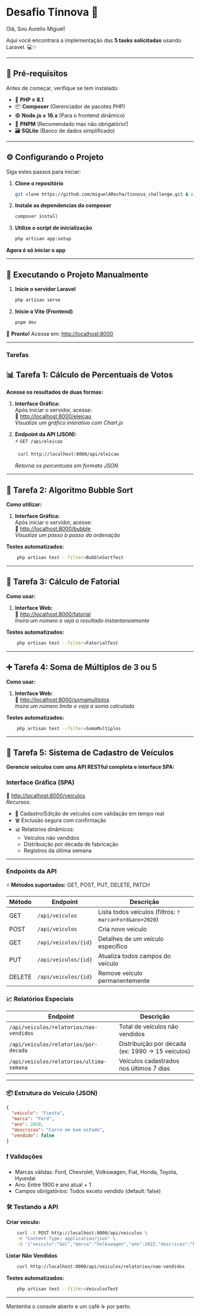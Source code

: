 # Desafio Tinnova 🚀

Olá, Sou Aurelio Miguel! 

Aqui você encontrará a implementação das **5 tasks solicitadas** usando Laravel. 💻✨

---

## 🧰 Pré-requisitos

Antes de começar, verifique se tem instalado:
  - 🐘 **PHP ≥ 8.1**
  - 📦 **Composer** (Gerenciador de pacotes PHP)
  - 🟢 **Node.js ≥ 16.x** (Para o frontend dinâmico)
  - 🚀 **PNPM** (Recomendado mas não obrigatório!)
  - 🗃️ **SQLite** (Banco de dados simplificado)

---

## ⚙️ Configurando o Projeto

Siga estes passos para iniciar:

1. **Clone o repositório**  

    ```bash
    git clone https://github.com/miguelARocha/tinnova_challenge.git & cd tinnova_challenge
    ```

2. **Instale as dependencias do composer**  
    ```bash
    composer install
    ```

3. **Utilize o script de inicialização**  
    ```bash
    php artisan app:setup
    ```

**Agora é só iniciar o app** 

---

## 🚀 Executando o Projeto Manualmente

1. **Inicie o servidor Laravel**  
    ```bash
    php artisan serve
    ```

2. **Inicie o Vite (Frontend)**  
    ```bash
    pnpm dev
    ```

🎉 **Pronto!** Acesse em: [http://localhost:8000](http://localhost:8000)

---


### Tarefas

## 📊 Tarefa 1: Cálculo de Percentuais de Votos

**Acesse os resultados de duas formas:**
1. **Interface Gráfica:**  
   Após iniciar o servidor, acesse:  
   🔗 [http://localhost:8000/eleicao](http://localhost:8000/eleicao)  
   *Visualize um gráfico interativo com Chart.js*

2. **Endpoint da API (JSON):**  
   ⚡ `GET /api/eleicao`  
   ```bash
    curl http://localhost:8000/api/eleicao
   ```
    *Retorna os percentuais em formato JSON*
---

## 🔄 Tarefa 2: Algoritmo Bubble Sort

**Como utilizar:**
1. **Interface Gráfica:**  
   Após iniciar o servidor, acesse:  
   🔗 [http://localhost:8000/bubble](http://localhost:8000/bubble)  
   *Visualize um passo a passo da ordenação*

**Testes automatizados:**

```bash
    php artisan test --filter=BubbleSortTest
```
---

## 🔢 Tarefa 3: Cálculo de Fatorial

**Como usar:**
1. **Interface Web:**  
   🔗 [http://localhost:8000/fatorial](http://localhost:8000/fatorial)  
   *Insira um número e veja o resultado instantaneamente*

**Testes automatizados:**

```bash
    php artisan test --filter=FatorialTest
```
---

## ➕ Tarefa 4: Soma de Múltiplos de 3 ou 5

**Como usar:**
1. **Interface Web:**  
   🔗 [http://localhost:8000/somamultiplos](http://localhost:8000/somamultiplos)  
   *Insira um número limite e veja a soma calculada*

**Testes automatizados:**

```bash
    php artisan test --filter=SomaMultiplos
```
---

## 🚗 Tarefa 5: Sistema de Cadastro de Veículos

**Gerencie veículos com uma API RESTful completa e interface SPA:**

### **Interface Gráfica (SPA)**
🔗 [http://localhost:8000/veiculos](http://localhost:8000/veiculos)  
*Recursos:*
- 📝 Cadastro/Edição de veículos com validação em tempo real
- 🗑️ Exclusão segura com confirmação
- 📊 Relatórios dinâmicos:
  - Veículos não vendidos
  - Distribuição por década de fabricação
  - Registros da última semana

---

### **Endpoints da API**  
⚡ **Métodos suportados:** GET, POST, PUT, DELETE, PATCH

| Método | Endpoint                     | Descrição                          |
|--------|------------------------------|------------------------------------|
| GET    | `/api/veiculos`              | Lista todos veículos (filtros: `?marca=Ford&ano=2020`) |
| POST   | `/api/veiculos`              | Cria novo veículo                  |
| GET    | `/api/veiculos/{id}`         | Detalhes de um veículo específico  |
| PUT    | `/api/veiculos/{id}`         | Atualiza todos campos do veículo   |
| DELETE | `/api/veiculos/{id}`         | Remove veículo permanentemente    |

### **📈 Relatórios Especiais**  
| Endpoint                              | Descrição                          |
|---------------------------------------|------------------------------------|
| `/api/veiculos/relatorios/nao-vendidos` | Total de veículos não vendidos    |
| `/api/veiculos/relatorios/por-decada`   | Distribuição por década (ex: 1990 -> 15 veículos) |
| `/api/veiculos/relatorios/ultima-semana`| Veículos cadastrados nos últimos 7 dias |

---

### **📦 Estrutura do Veículo (JSON)**
```json
{
  "veiculo": "Fiesta",
  "marca": "Ford",
  "ano": 2020,
  "descricao": "Carro em bom estado",
  "vendido": false
}
```

### **❗ Validações**
  - Marcas válidas: Ford, Chevrolet, Volkswagen, Fiat, Honda, Toyota, Hyundai
  - Ano: Entre 1900 e ano atual + 1
  - Campos obrigatórios: Todos exceto vendido (default: false)

### **🛠️ Testando a API**

**Criar veículo:**
```bash
    curl -X POST http://localhost:8000/api/veiculos \
    -H "Content-Type: application/json" \
    -d '{"veiculo":"Gol","marca":"Volkswagen","ano":2022,"descricao":"Novo"}'
```

**Listar Não Vendidos**
```bash
    curl http://localhost:8000/api/veiculos/relatorios/nao-vendidos
```

**Testes automatizados:**

```bash
    php artisan test --filter=VeiculosTest
```
---


Mantenha o console aberto e um café ☕ por perto.